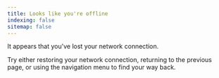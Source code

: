 ```yaml
---
title: Looks like you're offline
indexing: false
sitemap: false
---
```


It appears that you've lost your network connection.

Try either restoring your network connection, returning to the previous page, or using the navigation menu to find your way back.
